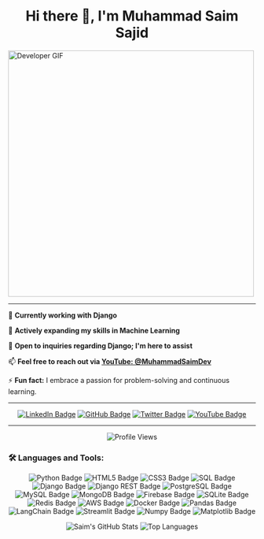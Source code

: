 <!-- Header with GIF -->
<h1 align="center">Hi there 👋, I'm Muhammad Saim Sajid</h1>
<img src="https://media.giphy.com/media/your-gif-link-here/giphy.gif" alt="Developer GIF" width="500"/>

---

🔭 **Currently working with Django**

🌱 **Actively expanding my skills in Machine Learning**

💬 **Open to inquiries regarding Django; I'm here to assist**

📫 **Feel free to reach out via [YouTube: @MuhammadSaimDev](https://www.youtube.com/@MuhammadSaimDev)**

⚡ **Fun fact:** I embrace a passion for problem-solving and continuous learning.

---

<!-- Social Media Badges -->
<p align="center">
  <a href="https://www.linkedin.com/in/your-profile/"><img src="https://img.shields.io/badge/LinkedIn-0077B5?logo=linkedin&logoColor=white" alt="LinkedIn Badge"/></a>
  <a href="https://www.github.com/saimsajidirl"><img src="https://img.shields.io/badge/GitHub-181717?logo=github&logoColor=white" alt="GitHub Badge"/></a>
  <a href="https://twitter.com/your-profile"><img src="https://img.shields.io/badge/Twitter-1DA1F2?logo=twitter&logoColor=white" alt="Twitter Badge"/></a>
  <a href="https://www.youtube.com/@MuhammadSaimDev"><img src="https://img.shields.io/badge/YouTube-FF0000?logo=youtube&logoColor=white" alt="YouTube Badge"/></a>
</p>

---

<!-- Profile View Counter -->
<p align="center"> 
  <img src="https://komarev.com/ghpvc/?username=saimsajidirl&label=Profile%20views&color=0e75b6&style=flat" alt="Profile Views" /> 
</p>

### 🛠️ **Languages and Tools:**

<p align="center">
  <!-- Languages -->
  <img src="https://img.shields.io/badge/Python-3776AB?style=for-the-badge&logo=python&logoColor=white" alt="Python Badge"/>
  <img src="https://img.shields.io/badge/HTML5-E34F26?style=for-the-badge&logo=html5&logoColor=white" alt="HTML5 Badge"/>
  <img src="https://img.shields.io/badge/CSS3-1572B6?style=for-the-badge&logo=css3&logoColor=white" alt="CSS3 Badge"/>
  <img src="https://img.shields.io/badge/SQL-4479A1?style=for-the-badge&logo=mysql&logoColor=white" alt="SQL Badge"/>

  <!-- Frameworks -->
  <img src="https://img.shields.io/badge/Django-092E20?style=for-the-badge&logo=django&logoColor=white" alt="Django Badge"/>
  <img src="https://img.shields.io/badge/Django%20REST-ff1709?style=for-the-badge&logo=django&logoColor=white" alt="Django REST Badge"/>

  <!-- Databases -->
  <img src="https://img.shields.io/badge/PostgreSQL-336791?style=for-the-badge&logo=postgresql&logoColor=white" alt="PostgreSQL Badge"/>
  <img src="https://img.shields.io/badge/MySQL-4479A1?style=for-the-badge&logo=mysql&logoColor=white" alt="MySQL Badge"/>
  <img src="https://img.shields.io/badge/MongoDB-47A248?style=for-the-badge&logo=mongodb&logoColor=white" alt="MongoDB Badge"/>
  <img src="https://img.shields.io/badge/Firebase-FFCA28?style=for-the-badge&logo=firebase&logoColor=black" alt="Firebase Badge"/>
  <img src="https://img.shields.io/badge/SQLite-003B57?style=for-the-badge&logo=sqlite&logoColor=white" alt="SQLite Badge"/>
  <img src="https://img.shields.io/badge/Redis-DC382D?style=for-the-badge&logo=redis&logoColor=white" alt="Redis Badge"/>

  <!-- Cloud & DevOps -->
  <img src="https://img.shields.io/badge/AWS-232F3E?style=for-the-badge&logo=amazon-aws&logoColor=white" alt="AWS Badge"/>
  <img src="https://img.shields.io/badge/Docker-2496ED?style=for-the-badge&logo=docker&logoColor=white" alt="Docker Badge"/>

  <!-- Machine Learning -->
  <img src="https://img.shields.io/badge/Pandas-150458?style=for-the-badge&logo=pandas&logoColor=white" alt="Pandas Badge"/>
  <img src="https://img.shields.io/badge/LangChain-FF6F00?style=for-the-badge&logoColor=white" alt="LangChain Badge"/>
  <img src="https://img.shields.io/badge/Streamlit-FF4B4B?style=for-the-badge&logo=streamlit&logoColor=white" alt="Streamlit Badge"/>
  <img src="https://img.shields.io/badge/Numpy-013243?style=for-the-badge&logo=numpy&logoColor=white" alt="Numpy Badge"/>
  <img src="https://img.shields.io/badge/Matplotlib-11557C?style=for-the-badge&logo=matplotlib&logoColor=white" alt="Matplotlib Badge"/>
</p>

<!-- GitHub Stats -->
<p align="center">
  <img src="https://github-readme-stats.vercel.app/api?username=saimsajidirl&show_icons=true&theme=tokyonight" alt="Saim's GitHub Stats"/>
  <img src="https://github-readme-stats.vercel.app/api/top-langs?username=saimsajidirl&layout=compact&theme=tokyonight" alt="Top Languages"/>
</p>
